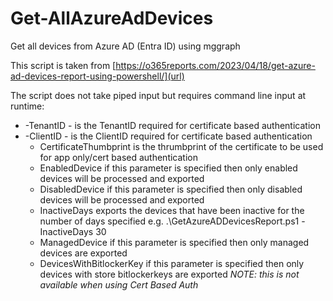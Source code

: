 # Get-AllAzureAdDevices
Get all devices from Azure AD (Entra ID) using mggraph

This script is taken from [https://o365reports.com/2023/04/18/get-azure-ad-devices-report-using-powershell/](url)

The script does not take piped input but requires command line input at runtime:
* -TenantID - is the TenantID required for certificate based authentication 
* -ClientID - is the ClientID required for certificate based authentication
    * CertificateThumbprint 
        is the thrumbprint of the certificate to be used for app only/cert based authentication
    * EnabledDevice
        if this parameter is specified then only enabled devices will be processed and exported
    * DisabledDevice 
        if this parameter is specified then only disabled devices will be processed and exported
    * InactiveDays <num of days> 
        exports the devices that have been inactive for the number of days specified e.g. .\GetAzureADDevicesReport.ps1 -InactiveDays 30
    * ManagedDevice
        if this parameter is specified then only managed devices are exported
    * DevicesWithBitlockerKey 
        if this parameter is specified then only devices with store bitlockerkeys are exported 
        *NOTE: this is not available when using Cert Based Auth* 
